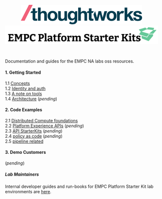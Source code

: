<div align="center">
	<p>
		<img alt="Thoughtworks Logo" src="https://raw.githubusercontent.com/ThoughtWorks-DPS/static/master/thoughtworks_flamingo_wave.png?sanitize=true" width=400 />
    <br />
		<img alt="DPS Title" src="https://raw.githubusercontent.com/ThoughtWorks-DPS/static/master/EMPCPlatformStarterKitsImage.png?sanitize=true" />
	</p>
</div>
<br />

Documentation and guides for the EMPC NA labs oss resources.  

#### 1. Getting Started   

1.1 [Concepts](./doc/concepts.md)  
1.2 [Identity and auth](./doc/identity.md)  
1.3 [A note on tools](./doc/tools.md)  
1.4 [Architecture](./doc/architecture.md) (_pending_)  

#### 2. Code Examples 

2.1 [Distributed Compute foundations](./doc/platforms.md)  
2.2 [Platform Experience APIs](./doc/platform_apis.md) (_pending_)    
2.3 [API StarterKits](./doc/starterkits.md) (_pending_)  
2.4 [policy as code](./doc/policy_as_code.md) (_pending_)  
2.5 [pipeline related](./doc/pipeline_code.md)

#### 3. Demo Customers  

(_pending_)  

##### Lab Maintainers  

Internal developer guides and run-books for EMPC Platform Starter Kit lab environments are [here](https://github.com/ThoughtWorks-DPS/documentation-internal).      

